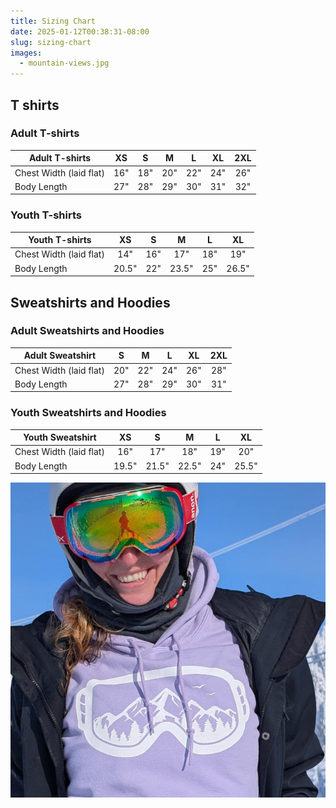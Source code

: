 ```yaml
---
title: Sizing Chart
date: 2025-01-12T00:38:31-08:00
slug: sizing-chart
images: 
  - mountain-views.jpg
---
```

## T shirts
### Adult T-shirts
| Adult T-shirts          | XS    | S     | M     | L     | XL    | 2XL   |
| ----------------------- | :---: | :---: | :---: | :---: | :---: | :---: |
| Chest Width (laid flat) | 16"   | 18"   | 20"   | 22"   | 24"   | 26"   |
| Body Length             | 27"   | 28"   | 29"   | 30"   | 31"   | 32"   |

### Youth T-shirts 
| Youth T-shirts          | XS    | S     | M     | L     | XL    |
| ----------------------- | :---: | :---: | :---: | :---: | :---: |
| Chest Width (laid flat) | 14"   | 16"   | 17"   | 18"   | 19"   |
| Body Length             | 20.5" | 22"   | 23.5" | 25"   | 26.5" |


## Sweatshirts and Hoodies
### Adult Sweatshirts and Hoodies
| Adult Sweatshirt        | S     | M     | L     | XL    | 2XL   |
| ----------------------- | :---: | :---: | :---: | :---: | :---: |
| Chest Width (laid flat) | 20"   | 22"   | 24"   | 26"   | 28"   |
| Body Length             | 27"   | 28"   | 29"   | 30"   | 31"   |

### Youth Sweatshirts and Hoodies
| Youth Sweatshirt        | XS    | S     | M     | L     | XL    |
| ----------------------- | :---: | :---: | :---: | :---: | :---: |
| Chest Width (laid flat) | 16"   | 17"   | 18"   | 19"   | 20"   |
| Body Length             | 19.5" | 21.5" | 22.5" | 24"   | 25.5" |

![Heather!](mountain-views.jpg)